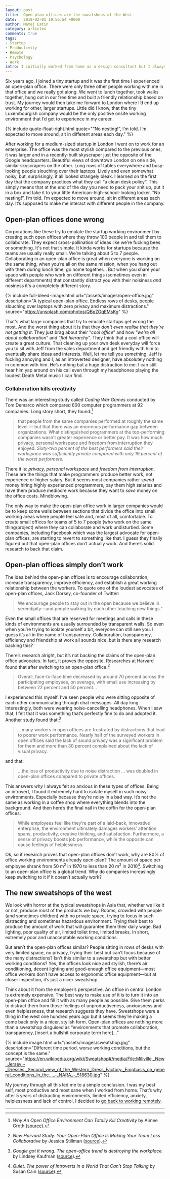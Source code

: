 ```yaml
---
layout: post
title:  Open-plan offices are the sweatshops of the West
date:   2019-02-01 19:56:54 +0000
author: Matej Latin
category: articles
comments: true
tags:
- Startup
- Productivity
- Remote
- Psychology
- Work
intro: I initially worked from home as a design consultant but I always wanted to work in a full-time, on-site position. So I traded the comfort of home for a small office in a cosy little town in Luxembourg.
---
```


Six years ago, I joined a tiny startup and it was the first time I experienced an open-plan office. There were only three other people working with me in that office and we really got along. We went to lunch together, took walks together, hung out in our free time and built a friendly relationship based on trust. My journey would then take me forward to London where I’d end up working for other, larger startups. Little did I know, that the tiny Luxembourgish company would be the only positive onsite working environment that I’d get to experience in my career.

{% include quote-float-right.html quote="“No nesting!”, I’m told. I’m expected to move around, sit in different areas each day." %}

<p class="force-indent">
After working for a medium-sized startup in London I went on to work for an enterprise. The office was the most stylish compared to the previous ones, it was larger and in a recently-built skyscraper just the opposite of the Google headquarters. Beautiful views of downtown London on one side, similar skyscrapers on the other. Long rows of tables everywhere and busy-looking people slouching over their laptops. Lively and even somewhat noisy, but, surprisingly, it all looked strangely bleak. I learned on the first day that the company practices what they call “a clean desk policy”. This simply means that at the end of the day you need to pack your shit up, put it in a box and take it to your little American-high-school-looking locker. “No nesting!”, I’m told. I’m expected to move around, sit in different areas each day. It’s supposed to make me interact with different people in the company.
</p>

## Open-plan offices done wrong
Corporations like these try to emulate the startup working environment by creating such open offices where they throw 100 people in and tell them to collaborate. They expect cross-pollination of ideas like we’re fucking bees or something. It's not that simple. It kinda works for startups because the teams are usually really small. We’re talking about 5 to 7 people. Collaborating in an open-plan office is great when everyone is working on the same thing, when you’re all on the same mission, when you hang out with them during lunch time, go home together… But when you share your space with people who work on different things (sometimes even in different departments) that constantly distract you with their noisiness *and* nosiness it's a completely different story.

{% include full-bleed-image.html url="/assets/images/open-office.jpg" description="A typical open-plan office. Endless rows of desks, people slouching over laptops with zero privacy and maximum distractions." source="https://unsplash.com/photos/QBpZGqEMsKg" %}

That's what large companies that try to emulate startups get wrong the most. And the worst thing about it is that they *don't even realise that they're not getting it*. They just brag about their “*cool office*” and how “*we’re all about collaboration*” and “*flat hierarchy*”. They think that a cool office will create a great culture. That cleaning up your own desk everyday will force you to sit with Jeff from the sales department and get friendly with him to eventually share ideas and interests. Well, let me tell you something: Jeff is fucking annoying and I, as an introverted designer, have absolutely nothing in common with him. He’s nothing but a huge distraction to me. I can still hear him yap around on his call even through my headphones playing the loudest Death Metal music I can find.

### Collaboration kills creativity
There was an interesting study called *Coding War Games* conducted by Tom Demarco which compared 600 computer programmers at 92 companies. Long story short, they found:[^1]

>that people from the same companies performed at roughly the same level — but that there was an enormous performance gap between organizations. What distinguished programmers at the top-performing companies wasn't greater experience or better pay. It was how much privacy, personal workspace and freedom from interruption they enjoyed. *Sixty-two percent of the best performers said their workspace was sufficiently private compared with only 19 percent of the worst performers.*

There it is: *privacy, personal workspace* and *freedom from interruption*. These are the things that make programmers produce better work, not experience or higher salary. But it seems most companies rather *spend* money hiring highly experienced programmers, pay them high salaries and have them produce mediocre work because they want to *save* money on the office costs. Mindblowing.

The only way to make the open-plan office work in larger companies would be to keep some walls between sections that divide the office into small working areas where people feel safe and, most of all, comfortable. To create small offices for teams of 5 to 7 people (who work on the same thing/project) where they can collaborate and work undisturbed. Some companies, including Facebook which was the largest advocate for open-plan offices, are starting to revert to something like that. I guess they finally figured out that open-plan offices don’t actually work. And there’s solid research to back that claim.

## Open-plan offices simply don’t work
The idea behind the open-plan offices is to encourage collaboration, increase transparency, improve efficiency, and establish a great working relationship between the workers. To quote one of the loudest advocates of open-plan offices, Jack Dorsey, co-founder of Twitter:

> We encourage people to stay out in the open because we believe in serendipity—and people walking by each other teaching new things."

Even the small offices that are reserved for meetings and calls in these kinds of environments are usually surrounded by transparent walls. So even when you’re trying to isolate yourself a bit, everyone can still see you. I guess it’s all in the name of transparency. Collaboration, transparency, efficiency and friendship at work all sounds nice, but is there any research backing this?

There’s research alright, but it’s not backing the claims of the open-plan office advocates. In fact, it proves the opposite. Researches at Harvard found that after switching to an open-plan office:[^2]

> Overall, face-to-face time decreased by around 70 percent across the participating employees, on average, with email use increasing by between 22 percent and 50 percent…

I experienced this myself. I’ve seen people who were sitting opposite of each other communicating through chat messages. All day long. Interestingly, both were wearing noise-cancelling headphones. When I saw that, I felt that it was something that’s perfectly fine to do and adopted it. Another study found that:[^3]

> …many workers in open offices are frustrated by distractions that lead to poorer work performance. Nearly half of the surveyed workers in open offices said the lack of sound privacy was a significant problem for them and more than 30 percent complained about the lack of visual privacy.

and that:

> …the loss of productivity due to noise distraction … was doubled in open-plan offices compared to private offices.

This answers *why* I always felt so anxious in these types of offices. Being an introvert, I found it extremely hard to isolate myself in such noisy environments. Especially because they’re noisy in a bad way. It’s not the same as working in a coffee shop where everything blends into the background. And then here’s the final nail in the coffin for the open-plan offices:

> While employees feel like they’re part of a laid-back, innovative enterprise, the environment ultimately damages workers’ attention spans, productivity, creative thinking, and satisfaction.  Furthermore, a sense of privacy boosts job performance, while the opposite can cause feelings of helplessness.

Ok, so if research proves that open-plan offices don’t work, why are 80% of office working environments already open-plan? The amount of space per employee shrank from 50 m<sup>2</sup> in 1970 to less than 20 m<sup>2</sup> in 2010[^4]. Switching to an open-plan office is a global trend. Why do companies increasingly keep switching to it if it doesn’t actually work?

## The new sweatshops of the west
We look with horror at the typical sweatshops in Asia that, whether we like it or not, produce most of the products we buy. Rooms, crowded with people (and sometimes children) with no private space, trying to focus in such distracting and sometimes hazardous environment. Trying their best to produce the amount of work that will guarantee them their daily wage. Bad lighting, poor quality of air, limited toilet time, limited breaks. In short, extremely poor and unacceptable working conditions.


But aren’t the open-plan offices similar? People sitting in rows of desks with very limited space, no privacy, trying their best but can’t focus because of the many distractions? Isn’t this similar to a sweatshop but with better working conditions? Yes, the offices look nice and stylish, there’s air conditioning, decent lighting and good-enough office equipment—most office workers don’t have access to ergonomic office equipment—but at closer inspection, it’s just a nicer sweatshop.

Think about it from the employer’s perspective. An office in central London is extremely expensive. The best way to make use of it is to turn it into an open-plan office and fill it with as many people as possible. Give them perks to distract them from those feelings of unproductiveness, anxiousness and even helplessness, that research suggests they have. Sweatshops were a thing in the west one hundred years ago but it seems they’re making a come back only in a nicer, stylish form. Open-plan offices are nothing more than a sweatshop disguised as “environments that promote collaboration, transparency, [insert a bullshit corporate term here]…”

{% include image.html url="/assets/images/sweatshop.jpg" description="Different time period, worse working conditions, but the concept is the same." source="https://en.wikipedia.org/wiki/Sweatshop#/media/File:Millville,_New_Jersey_-_Dresses._Second_view_of_the_Western_Dress_Factory._Emphasis_on_general_conditions_in_the..._-_NARA_-_518630.jpg" %}

My journey through all this led me to a simple conclusion. I was my best self, most productive and most sane when I worked from home. That’s why after 5 years of distracting environments, limited efficiency, anxiety, helplessness and lack of control, I decided to [go back to working remotely]( https://matejlatin.co.uk/personal-notes/2018/05/24/going-back-to-working-remotely/).

---

[^1]: *Why An Open Office Environment Can Totally Kill Creativity* by Aimee Groth ([source](https://www.businessinsider.com/why-an-open-office-environment-can-totally-kill-creativity-2012-1?r=US&IR=T)).
[^2]: *New Harvard Study: Your Open-Plan Office Is Making Your Team Less Collaborative* by Jessica Stillman ([source](https://www.inc.com/jessica-stillman/new-harvard-study-you-open-plan-office-is-making-your-team-less-collaborative.html)).
[^3]: *Google got it wrong. The open-office trend is destroying the workplace.* by Lindsey Kaufman ([source](https://www.washingtonpost.com/posteverything/wp/2014/12/30/google-got-it-wrong-the-open-office-trend-is-destroying-the-workplace/?noredirect=on&utm_term=.aaaabe89c4ba)).
[^4]: *Quiet. The power of Introverts in a World That Can’t Stop Talking* by Susan Cain ([source](https://www.goodreads.com/book/show/17204619-quiet)).